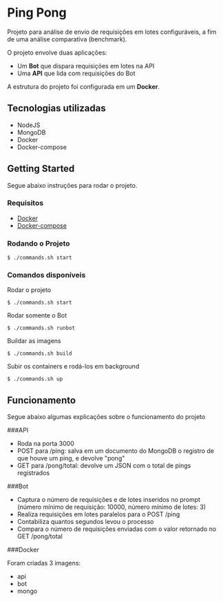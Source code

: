 # Ping Pong

Projeto para análise de envio de requisições em lotes configuráveis, a fim de uma análise comparativa (benchmark).

O projeto envolve duas aplicações:
* Um **Bot** que dispara requisições em lotes na API
* Uma **API** que lida com requisições do Bot

A estrutura do projeto foi configurada em um **Docker**.

## Tecnologias utilizadas

* NodeJS
* MongoDB
* Docker
* Docker-compose

## Getting Started

Segue abaixo instruções para rodar o projeto.

### Requisitos

* [Docker](https://docs.docker.com/install/) 
* [Docker-compose](https://docs.docker.com/compose/install/) 

### Rodando o Projeto

```
$ ./commands.sh start
```

### Comandos disponíveis

Rodar o projeto

```
$ ./commands.sh start
```

Rodar somente o Bot

```
$ ./commands.sh runbot
```

Buildar as imagens

```
$ ./commands.sh build
```

Subir os containers e rodá-los em background

```
$ ./commands.sh up
```

## Funcionamento

Segue abaixo algumas explicações sobre o funcionamento do projeto

###API

* Roda na porta 3000
* POST para /ping: salva em um documento do MongoDB o registro de que houve um ping, e devolve "pong"
* GET para /pong/total: devolve um JSON com o total de pings registrados

###Bot

* Captura o número de requisições e de lotes inseridos no prompt (número mínimo de requisição: 10000, número mínimo de lotes: 3)
* Realiza requisições em lotes paralelos para o POST /ping
* Contabiliza quantos segundos levou o processo
* Compara o número de requisições enviadas com o valor retornado no GET /pong/total

###Docker

Foram criadas 3 imagens:

* api
* bot
* mongo 